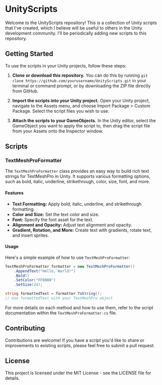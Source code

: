 # UnityScripts

Welcome to the UnityScripts repository! This is a collection of Unity scripts that I've created, which I believe will be useful to others in the Unity development community. I'll be periodically adding new scripts to this repository.

## Getting Started

To use the scripts in your Unity projects, follow these steps:

1. **Clone or download this repository.** You can do this by running `git clone https://github.com/yourusername/UnityScripts.git` in your terminal or command prompt, or by downloading the ZIP file directly from GitHub.

2. **Import the scripts into your Unity project.** Open your Unity project, navigate to the Assets menu, and choose Import Package > Custom Package. Select the script files you wish to use.

3. **Attach the scripts to your GameObjects.** In the Unity editor, select the GameObject you want to apply the script to, then drag the script file from your Assets onto the Inspector window.

## Scripts

### TextMeshProFormatter

The `TextMeshProFormatter` class provides an easy way to build rich text strings for TextMeshPro in Unity. It supports various formatting options, such as bold, italic, underline, strikethrough, color, size, font, and more.

#### Features

- **Text Formatting:** Apply bold, italic, underline, and strikethrough formatting.
- **Color and Size:** Set the text color and size.
- **Font:** Specify the font asset for the text.
- **Alignment and Opacity:** Adjust text alignment and opacity.
- **Gradient, Rotation, and More:** Create text with gradients, rotate text, and insert sprites.

#### Usage

Here's a simple example of how to use `TextMeshProFormatter`:

```csharp
TextMeshProFormatter formatter = new TextMeshProFormatter()
    .AppendText("Hello, World!")
    .Bold()
    .SetColor("FF0000")
    .SetSize(24);

string formattedText = formatter.ToString();
// Use formattedText with your TextMeshPro object
```

For more details on each method and how to use them, refer to the script documentation within the `TextMeshProFormatter.cs` file.

## Contributing

Contributions are welcome! If you have a script you'd like to share or improvements to existing scripts, please feel free to submit a pull request.

## License

This project is licensed under the MIT License - see the LICENSE file for details.

